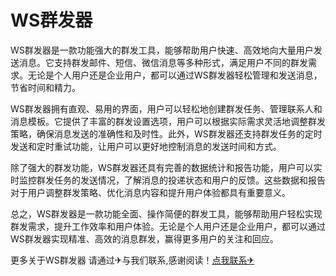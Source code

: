 # WS群发器

WS群发器是一款功能强大的群发工具，能够帮助用户快速、高效地向大量用户发送消息。它支持群发邮件、短信、微信消息等多种形式，满足用户不同的群发需求。无论是个人用户还是企业用户，都可以通过WS群发器轻松管理和发送消息，节省时间和精力。

WS群发器拥有直观、易用的界面，用户可以轻松地创建群发任务、管理联系人和消息模板。它提供了丰富的群发设置选项，用户可以根据实际需求灵活地调整群发策略，确保消息发送的准确性和及时性。此外，WS群发器还支持群发任务的定时发送和定时重试功能，让用户可以更好地控制消息的发送时间和方式。

除了强大的群发功能，WS群发器还具有完善的数据统计和报告功能，用户可以实时监控群发任务的发送情况，了解消息的投递状态和用户的反馈。这些数据和报告对于用户调整群发策略、优化消息内容和提升用户体验都具有重要意义。

总之，WS群发器是一款功能全面、操作简便的群发工具，能够帮助用户轻松实现群发需求，提升工作效率和用户体验。无论是个人用户还是企业用户，都可以通过WS群发器实现精准、高效的消息群发，赢得更多用户的关注和回应。

更多关于WS群发器 请通过✈与我们联系,感谢阅读！[点我联系✈](https://www.G208.com)
